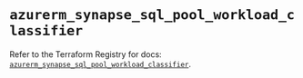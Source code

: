 # `azurerm_synapse_sql_pool_workload_classifier`

Refer to the Terraform Registry for docs: [`azurerm_synapse_sql_pool_workload_classifier`](https://registry.terraform.io/providers/hashicorp/azurerm/4.18.0/docs/resources/synapse_sql_pool_workload_classifier).
